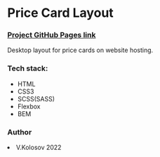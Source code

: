   <html>
    <h1>Price Card Layout</h2>
    <h3><a href="https://ichmen.github.io/Price-card/" target="_blank">Project GitHub Pages link </a></h3>
   <p> Desktop layout for price cards on website hosting.</p> 
<h3>Tech stack:</h3>
    <ul>
      <li>HTML</li>
      <li>CSS3</li>
      <li>SCSS(SASS)</li>
      <li>Flexbox</li>
      <li>BEM</li>
    </ul>
    <h3>Author</h3>
     <li> V.Kolosov 2022 </li>
  </html>

